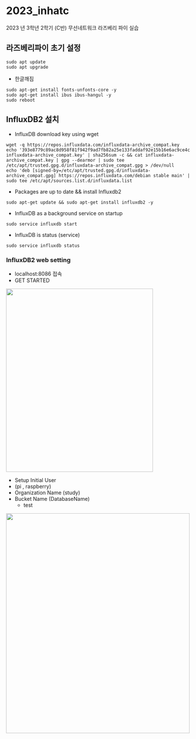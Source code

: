 # 2023_inhatc
2023 년 3학년 2학기 (C반)
무선네트워크 라즈베리 파이 실습


## 라즈베리파이 초기 설정
```
sudo apt update
sudo apt upgrade
```

  - 한글깨짐
```
sudo apt-get install fonts-unfonts-core -y
sudo apt-get install ibus ibus-hangul -y
sudo reboot
```

## InfluxDB2 설치 
  - InfluxDB download key using wget
```
wget -q https://repos.influxdata.com/influxdata-archive_compat.key
echo '393e8779c89ac8d958f81f942f9ad7fb82a25e133faddaf92e15b16e6ac9ce4c influxdata-archive_compat.key' | sha256sum -c && cat influxdata-archive_compat.key | gpg --dearmor | sudo tee /etc/apt/trusted.gpg.d/influxdata-archive_compat.gpg > /dev/null
echo 'deb [signed-by=/etc/apt/trusted.gpg.d/influxdata-archive_compat.gpg] https://repos.influxdata.com/debian stable main' | sudo tee /etc/apt/sources.list.d/influxdata.list
```
  - Packages are up to date && install Influxdb2
```
sudo apt-get update && sudo apt-get install influxdb2 -y
```
  - InfluxDB as a background service on startup
```
sudo service influxdb start
```
  - InfluxDB is status (service)
```
sudo service influxdb status
```

### InfluxDB2 web setting
  - localhost:8086 접속
  - GET STARTED

 <img width="400" height="500" src="./capture/influxdb_1.png"></img>

  - Setup Initial User
  - (pi , raspberry)
  - Organization Name (study)
  - Bucket Name (DatabaseName)
    - test

   <img width="500" height="600" src="./capture/influxdb_2.png"></img>


